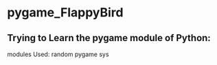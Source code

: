 # pygame_FlappyBird

## Trying to Learn the pygame module of Python:
  modules Used:
    random
    pygame
    sys
    
